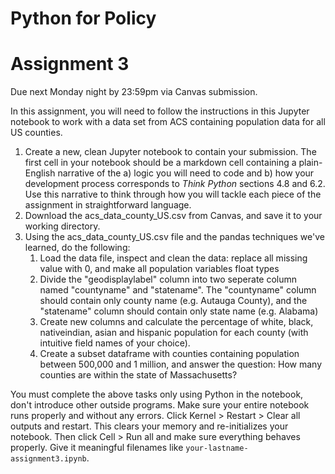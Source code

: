 # Python for Policy
# Assignment 3

Due next Monday night by 23:59pm via Canvas submission.

In this assignment, you will need to follow the instructions in this Jupyter notebook to work with a data set from ACS containing population data for all US counties.

1. Create a new, clean Jupyter notebook to contain your submission. The first cell in your notebook should be a markdown cell containing a plain-English narrative of the a) logic you will need to code and b) how your development process corresponds to *Think Python* sections 4.8 and 6.2. Use this narrative to think through how you will tackle each piece of the assignment in straightforward language.
2. Download the acs_data_county_US.csv from Canvas, and save it to your working directory.
3. Using the acs_data_county_US.csv file and the pandas techniques we've learned, do the following:
   1. Load the data file, inspect and clean the data: replace all missing value with 0, and make all population variables float types
   2. Divide the "geodisplaylabel" column into two seperate column named "countyname" and "statename". The "countyname" column should contain only county name (e.g. Autauga County), and the "statename" column should contain only state name (e.g. Alabama)
   3. Create new columns and calculate the percentage of white, black, nativeindian, asian and hispanic population for each county (with intuitive field names of your choice).
   4. Create a subset dataframe with counties containing population between 500,000 and 1 million, and answer the question: How many counties are within the state of Massachusetts?

You must complete the above tasks only using Python in the notebook, don't introduce other outside programs.  Make sure your entire notebook runs properly and without any errors. Click Kernel > Restart > Clear all outputs and restart. This clears your memory and re-initializes your notebook. Then click Cell > Run all and make sure everything behaves properly. Give it meaningful filenames like `your-lastname-assignment3.ipynb`.

